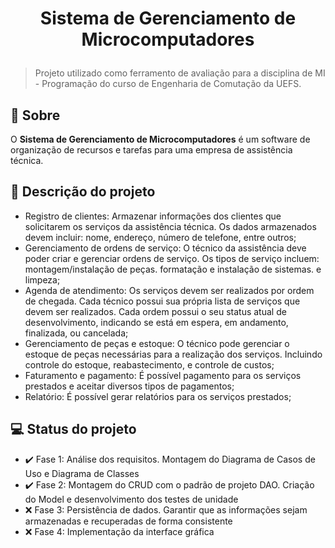 <h1 align="center">

  <p>Sistema de Gerenciamento de Microcomputadores</p>
  
</h1>
<blockquote> Projeto utilizado como ferramento de avaliação para a disciplina de 
MI - Programação do curso de Engenharia de Comutação da UEFS.</blockquote>

## :blue_book: Sobre

O **Sistema de Gerenciamento de 
Microcomputadores** é um software de
organização de recursos e tarefas 
para uma empresa de assistência 
técnica.

## :scroll: Descrição do projeto

- Registro de clientes: Armazenar informações dos clientes que solicitarem 
os serviços da assistência técnica. Os dados armazenados devem incluir:
nome, endereço, número de telefone, entre outros;
- Gerenciamento de ordens de serviço: O técnico da assistência deve poder
criar e gerenciar ordens de serviço. Os tipos de serviço incluem: 
montagem/instalação de peças. formatação e instalação de sistemas. e limpeza;
- Agenda de atendimento: Os serviços devem ser realizados por ordem de
chegada. Cada técnico possui sua própria lista de serviços que devem 
ser realizados. Cada ordem possui o seu status atual de desenvolvimento, 
indicando se está em espera, em andamento, finalizada, ou cancelada;
- Gerenciamento de peças e estoque: O técnico pode gerenciar o estoque de 
peças necessárias para a realização dos serviços. Incluindo controle do
estoque, reabastecimento, e controle de custos;
- Faturamento e pagamento: É possível pagamento para os serviços prestados e 
aceitar diversos tipos de pagamentos;
- Relatório: É possível gerar relatórios para os serviços prestados;

## :computer: Status do projeto

- :heavy_check_mark: Fase 1: Análise dos requisitos. Montagem do Diagrama de Casos de Uso e Diagrama de 
Classes
- :heavy_check_mark: Fase 2: Montagem do CRUD com o padrão de projeto DAO. Criação do Model e 
desenvolvimento dos testes de unidade
- :x: Fase 3: Persistência de dados. Garantir que as informações sejam armazenadas e 
recuperadas de forma consistente
- :x: Fase 4: Implementação da interface gráfica